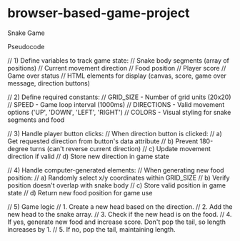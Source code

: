 # browser-based-game-project
Snake Game

Pseudocode

// 1) Define variables to track game state:
//    Snake body segments (array of positions)
//    Current movement direction
//    Food position
//    Player score
//    Game over status
//    HTML elements for display (canvas, score, game over message, direction buttons)

// 2) Define required constants:
//    GRID_SIZE - Number of grid units (20x20)
//    SPEED - Game loop interval (1000ms)
//    DIRECTIONS - Valid movement options ('UP', 'DOWN', 'LEFT', 'RIGHT')
//    COLORS - Visual styling for snake segments and food

// 3) Handle player button clicks:
//    When direction button is clicked:
//    a) Get requested direction from button's data attribute
//    b) Prevent 180-degree turns (can't reverse current direction)
//    c) Update movement direction if valid
//    d) Store new direction in game state

// 4) Handle computer-generated elements:
//    When generating new food position:
//    a) Randomly select x/y coordinates within GRID_SIZE
//    b) Verify position doesn't overlap with snake body
//    c) Store valid position in game state
//    d) Return new food position for game use

// 5) Game logic
//   1. Create a new head based on the direction.
//   2. Add the new head to the snake array.
//   3. Check if the new head is on the food.
//   4. If yes, generate new food and increase score. Don't pop the tail, so length increases by 1.
//   5. If no, pop the tail, maintaining length.
